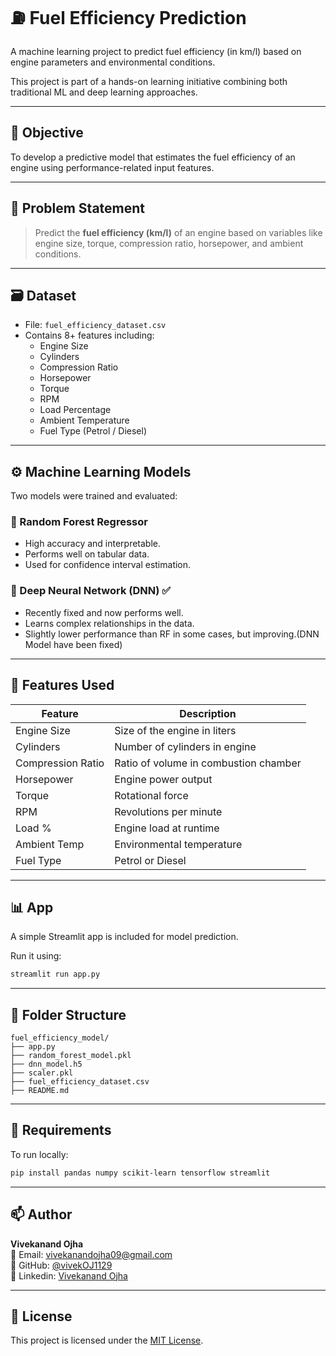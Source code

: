 
# ⛽ Fuel Efficiency Prediction

A machine learning project to predict fuel efficiency (in km/l) based on engine parameters and environmental conditions.

This project is part of a hands-on learning initiative combining both traditional ML and deep learning approaches.

---

## 📌 Objective

To develop a predictive model that estimates the fuel efficiency of an engine using performance-related input features.

---

## 🧩 Problem Statement

> Predict the **fuel efficiency (km/l)** of an engine based on variables like engine size, torque, compression ratio, horsepower, and ambient conditions.

---

## 🗃️ Dataset

- File: `fuel_efficiency_dataset.csv`
- Contains 8+ features including:
  - Engine Size
  - Cylinders
  - Compression Ratio
  - Horsepower
  - Torque
  - RPM
  - Load Percentage
  - Ambient Temperature
  - Fuel Type (Petrol / Diesel)

---

## ⚙️ Machine Learning Models

Two models were trained and evaluated:
### 🔹 Random Forest Regressor
- High accuracy and interpretable.
- Performs well on tabular data.
- Used for confidence interval estimation.

### 🔹 Deep Neural Network (DNN) ✅
- Recently fixed and now performs well.
- Learns complex relationships in the data.
- Slightly lower performance than RF in some cases, but improving.(DNN Model have been fixed)

---

## 🧠 Features Used

| Feature            | Description                              |
|--------------------|------------------------------------------|
| Engine Size        | Size of the engine in liters             |
| Cylinders          | Number of cylinders in engine            |
| Compression Ratio  | Ratio of volume in combustion chamber    |
| Horsepower         | Engine power output                      |
| Torque             | Rotational force                         |
| RPM                | Revolutions per minute                   |
| Load %             | Engine load at runtime                   |
| Ambient Temp       | Environmental temperature                |
| Fuel Type          | Petrol or Diesel                         |

---

## 📊 App

A simple Streamlit app is included for model prediction.

Run it using:

```bash
streamlit run app.py
```

---

## 📂 Folder Structure

```
fuel_efficiency_model/
├── app.py
├── random_forest_model.pkl
├── dnn_model.h5
├── scaler.pkl
├── fuel_efficiency_dataset.csv
├── README.md
```

---

## 🧪 Requirements

To run locally:

```bash
pip install pandas numpy scikit-learn tensorflow streamlit
```

---

## 📫 Author

**Vivekanand Ojha**  
📧 Email: vivekanandojha09@gmail.com  
🔗 GitHub: [@vivekOJ1129](https://github.com/vivekOJ1129)  
🔗 Linkedin: [Vivekanand Ojha](https://www.linkedin.com/in/vivekanand-ojha-485462289/)

---

## 📄 License

This project is licensed under the [MIT License](https://opensource.org/licenses/MIT).
